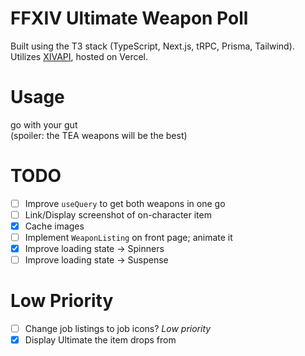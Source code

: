 # **FFXIV Ultimate Weapon Poll**
Built using the T3 stack (TypeScript, Next.js, tRPC, Prisma, Tailwind). Utilizes [XIVAPI](https://xivapi.com), hosted on Vercel.

# Usage
go with your gut  
(spoiler: the TEA weapons will be the best)

# TODO
- [ ] Improve `useQuery` to get both weapons in one go
- [ ] Link/Display screenshot of on-character item
- [X] Cache images
- [ ] Implement `WeaponListing` on front page; animate it
- [X] Improve loading state -> Spinners
- [ ] Improve loading state -> Suspense
# Low Priority
- [ ] Change job listings to job icons? *Low priority*
- [X] Display Ultimate the item drops from